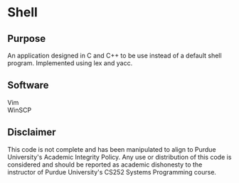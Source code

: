 # Shell
## Purpose
An application designed in C and C++ to be use instead of a default shell program. Implemented using lex and yacc. 

## Software
Vim<br>
WinSCP

## Disclaimer
This code is not complete and has been manipulated to align to Purdue University's Academic Integrity Policy. Any use or distribution of this code is considered and should be reported as academic dishonesty to the instructor of Purdue University's CS252 Systems Programming course.
